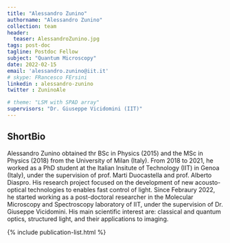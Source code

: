 ```yaml
---
title: "Alessandro Zunino"
authorname: "Alessandro Zunino"
collection: team
header:
  teaser: AlessandroZunino.jpg
tags: post-doc
tagline: Postdoc Fellow
subject: "Quantum Microscopy"
date: 2022-02-15
email: 'alessandro.zunino@iit.it'
# skype: FRancesco FErsini
linkedin : alessandro-zunino
twitter : ZuninoAle

# theme: "LSM with SPAD array"
supervisors: "Dr. Giuseppe Vicidomini (IIT)"
---
```


<h2>ShortBio</h2>
<p align= "justify">

Alessandro Zunino obtained thr BSc in Physics (2015) and the MSc in Physics (2018) from the University of Milan (Italy). From 2018 to 2021, he worked as a PhD student at the Italian Insitute of Technology (IIT) in Genoa (Italy), under the supervision of prof. Marti Duocastella and prof. Alberto Diaspro. His research project focused on the development of new acousto-optical technologies to enables fast control of light. Since Febraury 2022, he started working as a post-doctoral researcher in the Molecular Microscopy and Spectroscopy laboratory of IIT, under the supervision of Dr. Giuseppe Vicidomini. His main scientific interest are: classical and quantum optics, structured light, and their applications to imaging.
 
<!---{% include author-research-themes.html %}--->
<!---{% include team-member-collaborators.html %}--->
{% include publication-list.html %}
